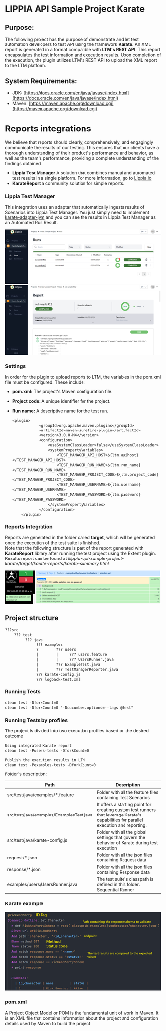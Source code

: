 #  LIPPIA API Sample Project Karate

## Purpose:
The following project has the purpose of demonstrate and let test automation developers to test API using the framework **Karate**. An XML report is generated in a format compatible with **LTM's REST API**. This report encapsulates the test information and execution results. Upon completion of the execution, the plugin utilizes LTM's REST API to upload the XML report to the LTM platform.

## System Requirements:
- JDK: [https://docs.oracle.com/en/java/javase/index.html](https://docs.oracle.com/en/java/javase/index.html)
- Maven: [https://maven.apache.org/download.cgi](https://maven.apache.org/download.cgi)

# Reports integrations
We believe that reports should clearly, comprehensively, and engagingly communicate the results of our testing. This ensures that our clients have a thorough understanding of their product's performance and behavior, as well as the team's performance, providing a complete understanding of the findings obtained.

- **Lippia Test Manager** A solution that combines manual and automated test results in a single platform. For more information, go to  [Lippia.io](https://lippia.io)
- **KarateReport** a community solution for simple reports.
### [](#lippia-test-manager)Lippia Test Manager

This integration uses an adaptar that automatically ingests results of Scenarios into Lippia Test Manager. You just simply need to implement [ karate-adapter-jvm](https://gitlab.crowdaronline.com/lippia/products/test-manager/adapters/karate-adapter) and you can see the results in Lippia Test Manager as an Automated Run Result.

![ltm](docs/img/run_list.png)
![ltm-runs](docs/img/ltm_report.png)

###  **Settings**
In order for the plugin to upload reports to LTM, the variables in the pom.xml file must be configured. These include:
-   **pom.xml:** The project's Maven configuration file.
-   **Project code:** A unique identifier for the project.
-   **Run name:** A descriptive name for the test run.

    ```
    <plugin>
                <groupId>org.apache.maven.plugins</groupId>
                <artifactId>maven-surefire-plugin</artifactId>
                <version>3.0.0-M4</version>
                <configuration>
                    <useSystemClassLoader>false</useSystemClassLoader>
                    <systemPropertyVariables>
                        <TEST_MANAGER_API_HOST>${ltm.apihost}</TEST_MANAGER_API_HOST>
                        <TEST_MANAGER_RUN_NAME>${ltm.run_name}</TEST_MANAGER_RUN_NAME>
                        <TEST_MANAGER_PROJECT_CODE>${ltm.project_code}</TEST_MANAGER_PROJECT_CODE>
                        <TEST_MANAGER_USERNAME>${ltm.username}</TEST_MANAGER_USERNAME>
                        <TEST_MANAGER_PASSWORD>${ltm.password}</TEST_MANAGER_PASSWORD>
                    </systemPropertyVariables>
                </configuration>
        </plugin>
    ```




### Reports Integration
Reports are generated in the folder called **target**, which will be generated once the execution of the test suite is finished.  
Note that the following structure is part of the report generated with **KarateReport** library after running the test project using the Extent plugin. Results report can be found at _llippia-api-sample-project-karate/target/karate-reports/karate-summary.html_

![karate-report](docs/img/karate_report.png)

## Project structure
```
???src
    ??? test
         ??? java
              ??? examples
              ?        ??? users
              |        |     ??? users.feature
              |        |     ??? UsersRunner.java
              |        ??? ExampleTest.java
              |        ??? TestManagerReporter.java
              ??? karate-config.js
              ??? logback-test.xml
```
### Running Tests
```
clean test -DforkCount=0
clean test -DforkCount=0 "-Dcucumber.options=--tags @test"
```

### Running Tests by profiles
The project is divided into two execution profiles based on the desired outcome
```
Using integrated Karate report
clean test -Pusers-tests -DforkCount=0
```
```
Publish the execution results in LTM
clean test -Pexamples-tests -DforkCount=0

```

Folder's description:

| Path                                     | Description                                                                                                                           |
|------------------------------------------|---------------------------------------------------------------------------------------------------------------------------------------|
| src/test/java/examples/*.feature         | Folder with all the feature files containing Test Scenarios                                                                           |
| src/test/java/examples/ExamplesTest.java | It offers a starting point for creating custom test runners that leverage Karate's capabilities for parallel execution and reporting. |
| src/test/java/karate-config.js           | Folder with all the global settings that govern the behavior of Karate during test execution                                          |
| request/*.json                           | Folder with all the json files containing Request data                                                                                |
| response/*.json                          | Folder with all the json files containing Response data                                                                               |
| examples/users/UsersRunner.java          | The test suite's classpath is defined in this folder. Sequential Runner                                                                                |

### Karate example
![karate-example](docs/img/example.png)


### pom.xml
A Project Object Model or POM is the fundamental unit of work in Maven. It is an XML file that contains information about the project and configuration details used by Maven to build the project
